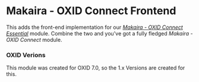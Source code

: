 Makaira - OXID Connect Frontend
===============================

This adds the front-end implementation for our [_Makaira - OXID Connect Essential_](https://github.com/MakairaIO/oxid-connect-essential) module.
Combine the two and you've got a fully fledged _Makaira - OXID Connect_ module.

### OXID Verions
This module was created for OXID 7.0, so the 1.x Versions are created for this.
